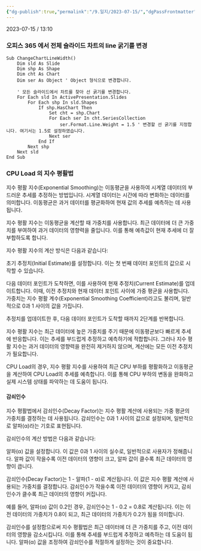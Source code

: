 ```yaml
---
{"dg-publish":true,"permalink":"/9.일지/2023-07-15/","dgPassFrontmatter":true}
---
```



2023-07-15 / 13:10 


### 오피스 365 에서 전체 슬라이드 차트의 line 굵기를 변경 

```
Sub ChangeChartLineWidth()
    Dim sld As Slide
    Dim shp As Shape
    Dim cht As Chart
    Dim ser As Object ' Object 형식으로 변경합니다.

    ' 모든 슬라이드에서 차트를 찾아 선 굵기를 변경합니다.
    For Each sld In ActivePresentation.Slides
        For Each shp In sld.Shapes
            If shp.HasChart Then
                Set cht = shp.Chart
                For Each ser In cht.SeriesCollection
                    ser.Format.Line.Weight = 1.5 ' 변경할 선 굵기를 지정합니다. 여기서는 1.5로 설정하였습니다.
                Next ser
            End If
        Next shp
    Next sld
End Sub
```

### CPU Load 의 지수 평활법

지수 평활 지수(Exponential Smoothing)는 이동평균을 사용하여 시계열 데이터의 부드러운 추세를 추정하는 방법입니다. 시계열 데이터는 시간에 따라 변화하는 데이터를 의미합니다. 이동평균은 과거 데이터를 평균화하여 현재 값의 추세를 예측하는 데 사용됩니다.

지수 평활 지수는 이동평균을 계산할 때 가중치를 사용합니다. 최근 데이터에 더 큰 가중치를 부여하여 과거 데이터의 영향력을 줄입니다. 이를 통해 예측값이 현재 추세에 더 잘 부합하도록 합니다.

지수 평활 지수의 계산 방식은 다음과 같습니다:

초기 추정치(Initial Estimate)를 설정합니다. 이는 첫 번째 데이터 포인트의 값으로 시작할 수 있습니다.

다음 데이터 포인트가 도착하면, 이를 사용하여 현재 추정치(Current Estimate)를 업데이트합니다. 이때, 이전 추정치와 현재 데이터 포인트 사이에 가중 평균을 사용합니다. 가중치는 지수 평활 계수(Exponential Smoothing Coefficient)라고도 불리며, 일반적으로 0과 1 사이의 값을 가집니다.

추정치를 업데이트한 후, 다음 데이터 포인트가 도착할 때까지 2단계를 반복합니다.

지수 평활 지수는 최근 데이터에 높은 가중치를 주기 때문에 이동평균보다 빠르게 추세에 반응합니다. 이는 추세를 부드럽게 추정하고 예측하기에 적합합니다. 그러나 지수 평활 지수는 과거 데이터의 영향력을 완전히 제거하지 않으며, 계산에는 모든 이전 추정치가 필요합니다.

CPU Load의 경우, 지수 평활 지수를 사용하여 최근 CPU 부하를 평활화하고 이동평균을 계산하여 CPU Load의 추세를 예측합니다. 이를 통해 CPU 부하의 변동을 완화하고 실제 시스템 상태를 파악하는 데 도움이 됩니다.

#### 감쇠인수

지수 평활법에서 감쇠인수(Decay Factor)는 지수 평활 계산에 사용되는 가중 평균의 가중치를 결정하는 데 사용됩니다. 감쇠인수는 0과 1 사이의 값으로 설정되며, 일반적으로 알파(α)라는 기호로 표현됩니다.

감쇠인수의 계산 방법은 다음과 같습니다:

알파(α) 값을 설정합니다. 이 값은 0과 1 사이의 실수로, 일반적으로 사용자가 정해줍니다. 알파 값이 작을수록 이전 데이터의 영향이 크고, 알파 값이 클수록 최근 데이터의 영향이 큽니다.

감쇠인수(Decay Factor)는 1 - 알파(1 - α)로 계산됩니다. 이 값은 지수 평활 계산에 사용되는 가중치를 결정합니다. 감쇠인수가 작을수록 이전 데이터의 영향이 커지고, 감쇠인수가 클수록 최근 데이터의 영향이 커집니다.

예를 들어, 알파(α) 값이 0.2인 경우, 감쇠인수는 1 - 0.2 = 0.8로 계산됩니다. 이는 이전 데이터의 가중치가 0.8이 되고, 최근 데이터의 가중치가 0.2가 됨을 의미합니다.

감쇠인수를 설정함으로써 지수 평활법은 최근 데이터에 더 큰 가중치를 주고, 이전 데이터의 영향을 감소시킵니다. 이를 통해 추세를 부드럽게 추정하고 예측하는 데 도움이 됩니다. 알파(α) 값을 조정하여 감쇠인수를 적절하게 설정하는 것이 중요합니다.